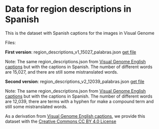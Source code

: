 # Data for region descriptions in Spanish  
This is the dataset with Spanish captions for the images in Visual Genome  

Files:  

**First version**: region_descriptions_v1_15027_palabras.json [get file](https://drive.google.com/file/d/1WoSTwcjFnh11bBKdBOkVkaHtcJKKjJ0P/view?usp=sharing)  

Note: The same region_descriptions.json from [Visual Genome English captions](http://visualgenome.org/api/v0/api_home.html) but with the captions in Spanish. The number of different words are 15,027, and there are still some mistranslated words.  

**Second version**: region_descriptions_v2_12039_palabras.json [get file](https://drive.google.com/file/d/1DpA3KCzVXQGizwFWamxAITbdgmOqJfw3/view?usp=sharing)  
    
Note: The same region_descriptions.json from [Visual Genome English captions](http://visualgenome.org/api/v0/api_home.html) but with the captions in Spanish. The number of different words are 12,039, there are terms with a hyphen for make a compound term and still some mistranslated words.  

As a derivation from [Visual Genome English captions](http://visualgenome.org/api/v0/api_home.html), we provide this dataset with the [Creative Commons CC BY 4.0 License](http://creativecommons.org/licenses/by/4.0/)  

